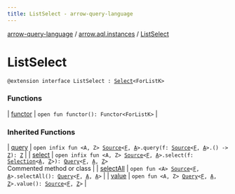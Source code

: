 ```yaml
---
title: ListSelect - arrow-query-language
---
```


[arrow-query-language](../../index.html) / [arrow.aql.instances](../index.html) / [ListSelect](./index.html)

# ListSelect

`@extension interface ListSelect : `[`Select`](../../arrow.aql/-select/index.html)`<ForListK>`

### Functions

| [functor](functor.html) | `open fun functor(): Functor<ForListK>` |

### Inherited Functions

| [query](../../arrow.aql/-select/query.html) | `open infix fun <A, Z> `[`Source`](../../arrow.aql/-source.html)`<`[`F`](../../arrow.aql/-select/index.html#F)`, `[`A`](../../arrow.aql/-select/query.html#A)`>.query(f: `[`Source`](../../arrow.aql/-source.html)`<`[`F`](../../arrow.aql/-select/index.html#F)`, `[`A`](../../arrow.aql/-select/query.html#A)`>.() -> `[`Z`](../../arrow.aql/-select/query.html#Z)`): `[`Z`](../../arrow.aql/-select/query.html#Z) |
| [select](../../arrow.aql/-select/select.html) | `open infix fun <A, Z> `[`Source`](../../arrow.aql/-source.html)`<`[`F`](../../arrow.aql/-select/index.html#F)`, `[`A`](../../arrow.aql/-select/select.html#A)`>.select(f: `[`Selection`](../../arrow.aql/-selection.html)`<`[`A`](../../arrow.aql/-select/select.html#A)`, `[`Z`](../../arrow.aql/-select/select.html#Z)`>): `[`Query`](../../arrow.aql/-query/index.html)`<`[`F`](../../arrow.aql/-select/index.html#F)`, `[`A`](../../arrow.aql/-select/select.html#A)`, `[`Z`](../../arrow.aql/-select/select.html#Z)`>`<br>Commented method or class |
| [selectAll](../../arrow.aql/-select/select-all.html) | `open fun <A> `[`Source`](../../arrow.aql/-source.html)`<`[`F`](../../arrow.aql/-select/index.html#F)`, `[`A`](../../arrow.aql/-select/select-all.html#A)`>.selectAll(): `[`Query`](../../arrow.aql/-query/index.html)`<`[`F`](../../arrow.aql/-select/index.html#F)`, `[`A`](../../arrow.aql/-select/select-all.html#A)`, `[`A`](../../arrow.aql/-select/select-all.html#A)`>` |
| [value](../../arrow.aql/-select/value.html) | `open fun <A, Z> `[`Query`](../../arrow.aql/-query/index.html)`<`[`F`](../../arrow.aql/-select/index.html#F)`, `[`A`](../../arrow.aql/-select/value.html#A)`, `[`Z`](../../arrow.aql/-select/value.html#Z)`>.value(): `[`Source`](../../arrow.aql/-source.html)`<`[`F`](../../arrow.aql/-select/index.html#F)`, `[`Z`](../../arrow.aql/-select/value.html#Z)`>` |

